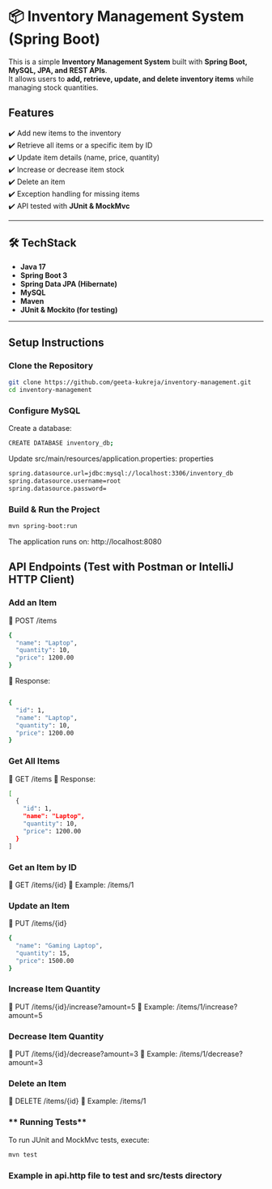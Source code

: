 # 📦 Inventory Management System (Spring Boot)

This is a simple **Inventory Management System** built with **Spring Boot, MySQL, JPA, and REST APIs**.  
It allows users to **add, retrieve, update, and delete inventory items** while managing stock quantities.


## Features
✔️ Add new items to the inventory  
✔️ Retrieve all items or a specific item by ID  
✔️ Update item details (name, price, quantity)  
✔️ Increase or decrease item stock  
✔️ Delete an item  
✔️ Exception handling for missing items  
✔️ API tested with **JUnit & MockMvc**  

---

## 🛠️ TechStack
- **Java 17**
- **Spring Boot 3**
- **Spring Data JPA (Hibernate)**
- **MySQL**
- **Maven**
- **JUnit & Mockito (for testing)**

---

##  Setup Instructions

### **Clone the Repository**
```sh
git clone https://github.com/geeta-kukreja/inventory-management.git
cd inventory-management
```

### **Configure MySQL**
Create a database:
```sh
CREATE DATABASE inventory_db;
```
Update src/main/resources/application.properties:
properties
```sh
spring.datasource.url=jdbc:mysql://localhost:3306/inventory_db
spring.datasource.username=root
spring.datasource.password=
```
### **Build & Run the Project**
```sh
mvn spring-boot:run
```

The application runs on: http://localhost:8080

## API Endpoints (Test with Postman or IntelliJ HTTP Client)
### **Add an Item**
📌 POST /items

```sh
{
  "name": "Laptop",
  "quantity": 10,
  "price": 1200.00
}
```
📌 Response:
```sh

{
  "id": 1,
  "name": "Laptop",
  "quantity": 10,
  "price": 1200.00
}
```
### **Get All Items**
📌 GET /items
📌 Response:

```sh
[
  {
    "id": 1,
    "name": "Laptop",
    "quantity": 10,
    "price": 1200.00
  }
]
```
### **Get an Item by ID**
📌 GET /items/{id}
📌 Example: /items/1

### **Update an Item**
📌 PUT /items/{id}
```sh
{
  "name": "Gaming Laptop",
  "quantity": 15,
  "price": 1500.00
}
```
### **Increase Item Quantity**
📌 PUT /items/{id}/increase?amount=5
📌 Example: /items/1/increase?amount=5

### **Decrease Item Quantity**
📌 PUT /items/{id}/decrease?amount=3
📌 Example: /items/1/decrease?amount=3

### **Delete an Item**
📌 DELETE /items/{id}
📌 Example: /items/1

### ** Running Tests**
To run JUnit and MockMvc tests, execute:

```sh
mvn test
```
### **Example in api.http file to test and src/tests directory**







